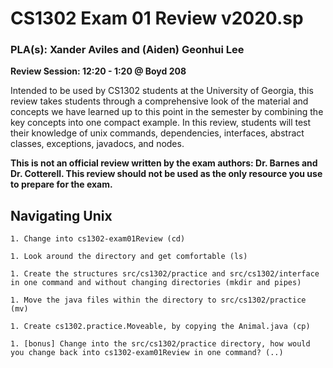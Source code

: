 # CS1302 Exam 01 Review v2020.sp
### PLA(s): Xander Aviles and (Aiden) Geonhui Lee

**Review Session: 12:20 - 1:20 @ Boyd 208**

Intended to be used by CS1302 students at the University of Georgia, this review takes students through a comprehensive look of the material and concepts we have learned up to this point in the semester by combining the key concepts into one compact example. In this review, students will test their knowledge of unix commands, dependencies, interfaces, abstract classes, exceptions, javadocs, and nodes.

**This is not an official review written by the exam authors: Dr. Barnes and Dr. Cotterell. This review should not be used as the only resource you use to prepare for the exam.**

## Navigating Unix
    1. Change into cs1302-exam01Review (cd)

    1. Look around the directory and get comfortable (ls)

    1. Create the structures src/cs1302/practice and src/cs1302/interface in one command and without changing directories (mkdir and pipes)

    1. Move the java files within the directory to src/cs1302/practice (mv)

    1. Create cs1302.practice.Moveable, by copying the Animal.java (cp)

    1. [bonus] Change into the src/cs1302/practice directory, how would you change back into cs1302-exam01Review in one command? (..)